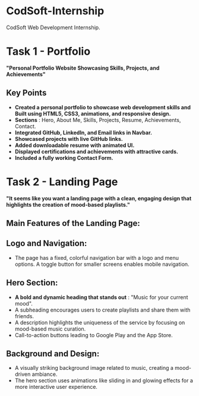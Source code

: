 # CodSoft-Internship
CodSoft Web Development Internship.


# Task 1 - Portfolio
**"Personal Portfolio Website Showcasing Skills, Projects, and Achievements"**
## Key Points
- **Created a personal portfolio to showcase web development skills and Built using HTML5, CSS3, animations, and responsive design.**
- **Sections** : Hero, About Me, Skills, Projects, Resume, Achievements, Contact.
- **Integrated GitHub, LinkedIn, and Email links in Navbar.**
- **Showcased projects with live GitHub links.**
- **Added downloadable resume with animated UI.**
- **Displayed certifications and achievements with attractive cards.**
- **Included a fully working Contact Form.**


# Task 2 - Landing Page
**"It seems like you want a landing page with a clean, engaging design that highlights the creation of mood-based playlists."**
## Main Features of the Landing Page:
## Logo and Navigation: 
- The page has a fixed, colorful navigation bar with a logo and menu options. A toggle button for smaller screens enables mobile navigation.
## Hero Section:
- **A bold and dynamic heading that stands out** : "Music for your current mood".
- A subheading encourages users to create playlists and share them with friends.
- A description highlights the uniqueness of the service by focusing on mood-based music curation.
- Call-to-action buttons leading to Google Play and the App Store.
## Background and Design:
- A visually striking background image related to music, creating a mood-driven ambiance.
- The hero section uses animations like sliding in and glowing effects for a more interactive user experience.



